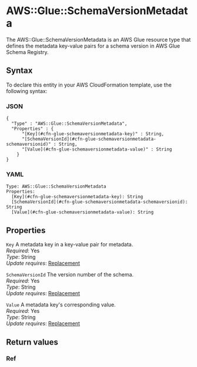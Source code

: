 # AWS::Glue::SchemaVersionMetadata<a name="aws-resource-glue-schemaversionmetadata"></a>

The AWS::Glue::SchemaVersionMetadata is an AWS Glue resource type that defines the metadata key\-value pairs for a schema version in AWS Glue Schema Registry\.

## Syntax<a name="aws-resource-glue-schemaversionmetadata-syntax"></a>

To declare this entity in your AWS CloudFormation template, use the following syntax:

### JSON<a name="aws-resource-glue-schemaversionmetadata-syntax.json"></a>

```
{
  "Type" : "AWS::Glue::SchemaVersionMetadata",
  "Properties" : {
      "[Key](#cfn-glue-schemaversionmetadata-key)" : String,
      "[SchemaVersionId](#cfn-glue-schemaversionmetadata-schemaversionid)" : String,
      "[Value](#cfn-glue-schemaversionmetadata-value)" : String
    }
}
```

### YAML<a name="aws-resource-glue-schemaversionmetadata-syntax.yaml"></a>

```
Type: AWS::Glue::SchemaVersionMetadata
Properties: 
  [Key](#cfn-glue-schemaversionmetadata-key): String
  [SchemaVersionId](#cfn-glue-schemaversionmetadata-schemaversionid): String
  [Value](#cfn-glue-schemaversionmetadata-value): String
```

## Properties<a name="aws-resource-glue-schemaversionmetadata-properties"></a>

`Key`  <a name="cfn-glue-schemaversionmetadata-key"></a>
A metadata key in a key\-value pair for metadata\.  
*Required*: Yes  
*Type*: String  
*Update requires*: [Replacement](https://docs.aws.amazon.com/AWSCloudFormation/latest/UserGuide/using-cfn-updating-stacks-update-behaviors.html#update-replacement)

`SchemaVersionId`  <a name="cfn-glue-schemaversionmetadata-schemaversionid"></a>
The version number of the schema\.  
*Required*: Yes  
*Type*: String  
*Update requires*: [Replacement](https://docs.aws.amazon.com/AWSCloudFormation/latest/UserGuide/using-cfn-updating-stacks-update-behaviors.html#update-replacement)

`Value`  <a name="cfn-glue-schemaversionmetadata-value"></a>
A metadata key's corresponding value\.  
*Required*: Yes  
*Type*: String  
*Update requires*: [Replacement](https://docs.aws.amazon.com/AWSCloudFormation/latest/UserGuide/using-cfn-updating-stacks-update-behaviors.html#update-replacement)

## Return values<a name="aws-resource-glue-schemaversionmetadata-return-values"></a>

### Ref<a name="aws-resource-glue-schemaversionmetadata-return-values-ref"></a>